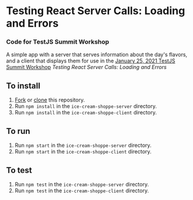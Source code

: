 # Testing React Server Calls: Loading and Errors

### Code for TestJS Summit Workshop

A simple app with a server that serves information about the day's flavors, and a client that displays them for use in the [January 25, 2021 TestJS Summit Workshop](https://www.testjssummit.com/workshops-3h) _Testing React Server Calls: Loading and Errors_

## To install

1. [Fork](https://guides.github.com/activities/forking/) or [clone](https://github.com/git-guides/git-clone) this repository.
2. Run `npm install` in the `ice-cream-shoppe-server` directory.
3. Run `npm install` in the `ice-cream-shoppe-client` directory.

## To run

1. Run `npm start` in the `ice-cream-shoppe-server` directory.
2. Run `npm start` in the `ice-cream-shoppe-client` directory.

## To test

1. Run `npm test` in the `ice-cream-shoppe-server` directory.
2. Run `npm test` in the `ice-cream-shoppe-client` directory.
